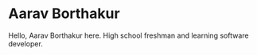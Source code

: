 # Aarav Borthakur

Hello, Aarav Borthakur here. High school freshman and learning software developer. 

